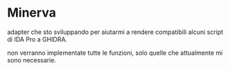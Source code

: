 # Minerva
adapter che sto sviluppando per aiutarmi a rendere compatibili alcuni script di IDA Pro a GHIDRA.

non verranno implementate tutte le funzioni, solo quelle che attualmente mi sono necessarie.